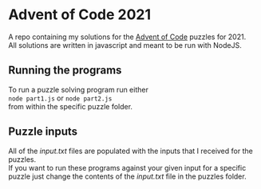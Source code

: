 # Advent of Code 2021

A repo containing my solutions for the [Advent of Code](https://adventofcode.com/) puzzles for 2021.   
All solutions are written in javascript and meant to be run with NodeJS.

## Running the programs
To run a puzzle solving program run either  
`node part1.js` or `node part2.js`  
from within the specific puzzle folder.

## Puzzle inputs
All of the *input.txt* files are populated with the inputs that I received for the puzzles.  
If you want to run these programs against your given input for a specific puzzle just change the contents of the *input.txt* file in the puzzles folder.
